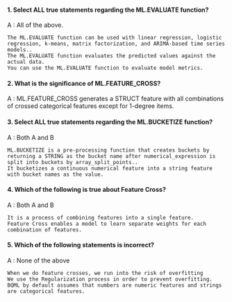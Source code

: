 #### 1. Select ALL true statements regarding the ML.EVALUATE function?

A : All of the above.

    The ML.EVALUATE function can be used with linear regression, logistic regression, k-means, matrix factorization, and ARIMA-based time series models..
    The ML.EVALUATE function evaluates the predicted values against the actual data.
    You can use the ML.EVALUATE function to evaluate model metrics.

#### 2. What is the significance of ML.FEATURE_CROSS?

A : ML.FEATURE_CROSS generates a STRUCT feature with all combinations of crossed categorical features except for 1-degree items.

#### 3. Select ALL true statements regarding the ML.BUCKETIZE function?
 
A : Both A and B

    ML.BUCKETIZE is a pre-processing function that creates buckets by returning a STRING as the bucket name after numerical_expression is split into buckets by array_split_points.. 
    It bucketizes a continuous numerical feature into a string feature with bucket names as the value.

#### 4. Which of the following is true about Feature Cross?

A : Both A and B

    It is a process of combining features into a single feature.
    Feature Cross enables a model to learn separate weights for each combination of features.

#### 5. Which of the following statements is incorrect?

A : None of the above

    When we do feature crosses, we run into the risk of overfitting
    We use the Regularization process in order to prevent overfitting.
    BQML by default assumes that numbers are numeric features and strings are categorical features.